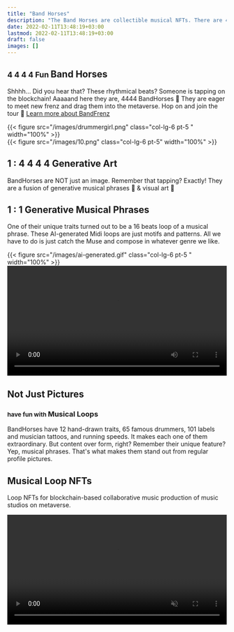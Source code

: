 ```yaml
---
title: "Band Horses"
description: "The Band Horses are collectible musical NFTs. There are 4444 of them tapping on the blockchain."
date: 2022-02-11T13:48:19+03:00
lastmod: 2022-02-11T13:48:19+03:00
draft: false
images: []
---
```

<div class="row my-5 py-5" >
<div class="col-lg-6">

## <small class="text-muted">4 4 4 4 Fun </small> Band Horses

Shhhh... Did you hear that? These rhythmical beats? Someone is tapping on the blockchain! Aaaaand here they are, 4444 BandHorses 🐴 They are eager to meet new frenz and drag them into the metaverse. Hop on and join the tour 🎫
[Learn more about BandFrenz <i class="bi bi-arrow-right-short"></i>](/tour-dates)

</div>
{{< figure src="/images/drummergirl.png" class="col-lg-6 pt-5 " width="100%"  >}}
</div>

<div class="row my-5 py-5">
{{< figure src="/images/10.png" class="col-lg-6 pt-5" width="100%" >}}
<div class="col-lg-6  my-5 py-5">

## 1 : 4 4 4 4 Generative Art

BandHorses are NOT just an image. Remember that tapping? Exactly! They are a fusion of generative musical phrases 🎵 & visual art 🎨

</div>
</div>

<div class="row my-5 py-5">
<div class="col-lg-6 pt-5 mt-5">

## 1 : 1 Generative Musical Phrases

One of their unique traits turned out to be a 16 beats loop of a musical phrase. These AI-generated Midi loops are just motifs and patterns. All we have to do is just catch the Muse and compose in whatever genre we like.
</div>
{{< figure src="/images/ai-generated.gif" class="col-lg-6 pt-5 " width="100%" >}}
</div>

<div class="row my-5 py-5" >
<div class="col-lg-6" ><video autoplay="true"  src="/videos/layers-flipped.mp4" width="100%" loop="true" ></video></div>
<div class="col-lg-6">

## Not Just Pictures

### <small class="text-muted">have fun with </small> Musical Loops

BandHorses have 12 hand-drawn traits, 65 famous drummers, 101 labels and musician tattoos, and running speeds. It makes each one of them extraordinary. But content over form, right? Remember their unique feature? Yep, musical phrases. That's what makes them stand out from regular profile pictures.

</div>
</div>

<div class="row my-5 py-5">
<div class="col-lg-6 pt-5">

## Musical Loop NFTs

Loop NFTs for blockchain-based collaborative music production of music studios on metaverse.

</div>
<div class="col-lg-6"><video controls src="/videos/Musical-Loop-NFTs.mp4"  muted="false"  width="100%"></video></div>
</div>

[1]: #musical-loop-nfts "Musical Loop NFTs"
[2]: /utility/rarity/ "Rarity"
